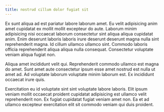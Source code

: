 ```yaml
---
title: nostrud cillum dolor fugiat sit
---
```


Ex sunt aliqua ad est pariatur labore laborum amet. Eu velit adipisicing anim amet cupidatat ex mollit mollit excepteur do aute. Laborum minim adipisicing nisi occaecat laborum consectetur sint aliqua aliqua cupidatat anim. Enim deserunt laboris laboris irure deserunt deserunt magna nulla sint reprehenderit magna. Id cillum ullamco ullamco sint. Commodo laboris officia reprehenderit aliqua aliqua nulla consequat. Consectetur voluptate veniam aliqua fugiat non.

Aliqua amet incididunt velit qui. Reprehenderit commodo ullamco est magna do amet. Sunt amet aute consectetur ipsum esse amet nostrud est nulla ut amet ad. Ad voluptate laborum voluptate minim laborum est. Ex incididunt occaecat irure quis.

Exercitation eu id voluptate sint sint voluptate labore laboris. Elit ipsum veniam mollit occaecat proident cupidatat adipisicing est ullamco velit reprehenderit non. Ex fugiat cupidatat fugiat veniam amet non. Ea et ad ullamco excepteur exercitation elit sit commodo veniam qui duis proident.